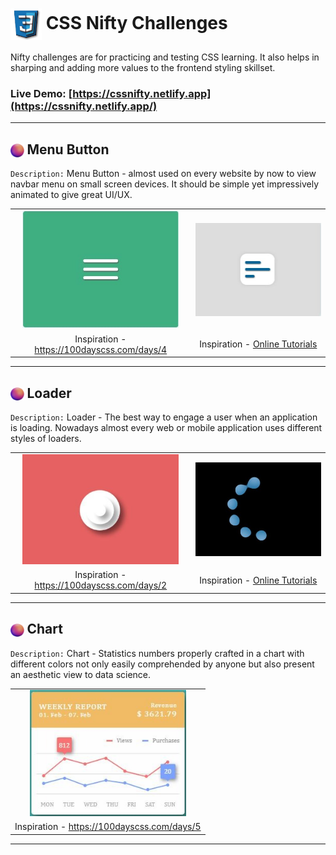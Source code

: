 <h1><img align="center" width="50" src="images/css3.png" /> CSS Nifty Challenges </h1>

Nifty challenges are for practicing and testing CSS learning. It also helps in sharping and adding more values to the frontend styling skillset.

### **Live Demo**: [https://cssnifty.netlify.app](https://cssnifty.netlify.app/)
<hr>

<h2><img align="center" width="21.5" src="images/bullet.png" /> Menu Button </h2>

`Description:` Menu Button - almost used on every website by now to view navbar menu on small screen devices. It should be simple yet impressively animated to give great UI/UX.

<table>
  
   <tr align="center">
    <td>
    <img width="250" src="images/menu-soc-1.jpg" alt=" menu button" />      
    </td>
    <td>
    <img width="250" src="images/menu-soc-2.jpg" alt=" menu button" />
    </td>
  </tr>
  <tr align="center">
    <td>
      Inspiration - <a href="https://100dayscss.com/days/4/">https://100dayscss.com/days/4</a>
    </td>
    <td>
       Inspiration - <a href="https://www.youtube.com/watch?v=TD-MFXs2M5E">Online Tutorials</a>
    </td>
  </tr>

</table>

<hr/>

<h2><img align="center" width="21.5" src="images/bullet.png" /> Loader </h2>

 `Description:` Loader - The best way to engage a user when an application is loading. Nowadays almost every web or mobile application uses different styles of loaders.
<table>
  <tr align="center">
    <td>
    <img width="250" src="images/loader-soc-1.jpg" alt=" loader"/>     </td>
    <td>
    <img width="250" src="images/loader-soc-2.jpg" alt=" loader"/>     </td>
  </tr>
  <tr align="center">
    <td>
      Inspiration - <a href="https://100dayscss.com/days/2/">https://100dayscss.com/days/2</a>
    </td>
    <td>
      Inspiration - <a href="https://youtu.be/v3VDVbVdP0w?list=PL5e68lK9hEzeeXtsQCQYd9SAzj6u6wZpi/">Online Tutorials</a>
    </td>
   </tr>
</table>

<hr/>

<h2><img align="center" width="21.5" src="images/bullet.png" /> Chart </h2>


 `Description:` Chart - Statistics numbers properly crafted in a chart with different colors not only easily comprehended by anyone but also present an aesthetic view to data science. 
<table>
  <tr align="center">
    <td>
    <img width="250" src="images/chart-soc-1.jpg" alt="chart"/>     </td>
  </tr>
  <tr align="center">
    <td>
       Inspiration - <a href="https://100dayscss.com/days/5/">https://100dayscss.com/days/5</a>
    </td>
   </tr>
</table>
<hr/>
